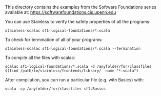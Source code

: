 This directory contains the examples from the Software Foundations series 
available at: https://softwarefoundations.cis.upenn.edu

You can use Stainless to verify the safety properties of all the programs:

    stainless-scalac sf1-logical-foundations/*.scala

To check for termination of all of your programs:

    stainless-scalac sf1-logical-foundations/*.scala --termination

To compile all the files with scalac:

    scalac sf1-logical-foundations/*.scala -d /anyfolder/for/classfiles $(find /path/to/stainless/frontends/library/ -name "*.scala")

After compilation, you can run a particular file (e.g. with Basics) with:

    scala -cp /anyfolder/for/classfiles sf1.Basics
